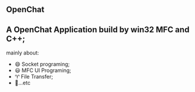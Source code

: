 ## OpenChat
A OpenChat Application build by win32 MFC and C++;
-------------------
mainly about:
  - :smile: Socket programing;
  - 😃 MFC UI Programing;
  - ♈ File Transfer;
  - 🥇...etc
